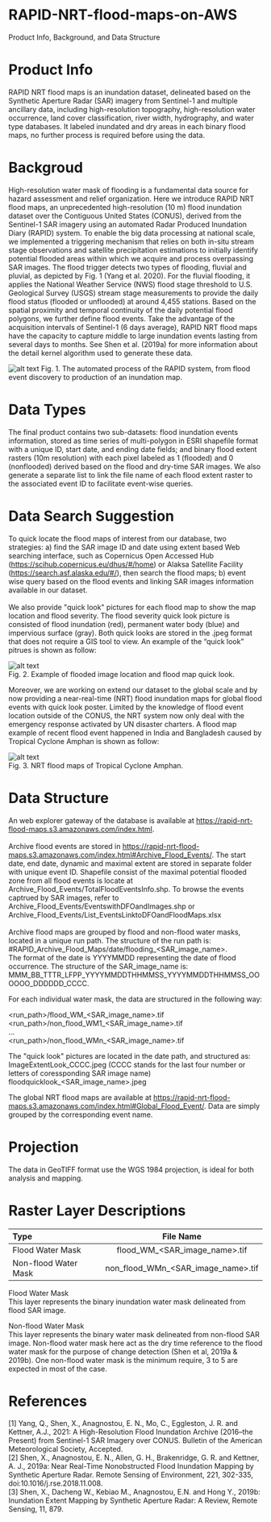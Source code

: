 # RAPID-NRT-flood-maps-on-AWS
Product Info, Background, and Data Structure

# Product Info
RAPID NRT flood maps is an inundation dataset, delineated based on the Synthetic Aperture Radar (SAR) imagery from Sentinel-1 and multiple ancillary data, including high-resolution topography, high-resolution water occurrence, land cover classification, river width, hydrography, and water type databases. It labeled inundated and dry areas in each binary flood maps, no further process is required before using the data.

# Backgroud
High-resolution water mask of flooding is a fundamental data source for hazard assessment and relief organization. Here we introduce RAPID NRT flood maps, an unprecedented high-resolution (10 m) flood inundation dataset over the Contiguous United States (CONUS), derived from the Sentinel-1 SAR imagery using an automated Radar Produced Inundation Diary (RAPID) system. To enable the big data processing at national scale, we implemented a triggering mechanism that relies on both in-situ stream stage observations and satellite precipitation estimations to initially identify potential flooded areas within which we acquire and process overpassing SAR images. The flood trigger detects two types of flooding, fluvial and pluvial, as depicted by Fig. 1 (Yang et al. 2020). For the fluvial flooding, it applies the National Weather Service (NWS) flood stage threshold to U.S. Geological Survey (USGS) stream stage measurements to provide the daily flood status (flooded or unflooded) at around 4,455 stations. Based on the spatial proximity and temporal continuity of the daily potential flood polygons, we further define flood events. Take the advantage of the acquisition intervals of Sentinel-1 (6 days average), RAPID NRT flood maps have the capacity to capture middle to large inundation events lasting from several days to months. See Shen et al. (2019a) for more information about the detail kernel algorithm used to generate these data.<br />

![alt text](https://github.com/QingYang6/RAPID-NRT-flood-maps-on-AWS/blob/master/Figure%201.png)
Fig. 1. The automated process of the RAPID system, from flood event discovery to production of an inundation map.


# Data Types
The final product contains two sub-datasets:  flood inundation events information, stored as time series of multi-polygon in ESRI shapefile format with a unique ID, start date, and ending date fields; and binary flood extent rasters (10m resolution) with each pixel labeled as 1 (flooded) and 0 (nonflooded) derived based on the flood and dry-time SAR images.  We also generate a separate list to link the file name of each flood extent raster to the associated event ID to facilitate event-wise queries.<br />


# Data Search Suggestion
To quick locate the flood maps of interest from our database, two strategies: a) find the SAR image ID and date using extent based Web searching interface, such as Copernicus Open Accessed Hub (https://scihub.copernicus.eu/dhus/#/home) or Alaksa Satellite Facility (https://search.asf.alaska.edu/#/), then search the flood maps; b) event wise query based on the flood events and linking SAR images information available in our dataset. <br /><br />
We also provide "quick look" pictures for each flood map to show the map location and flood severity. The flood severity quick look picture is consisted of flood inundation (red), permanent water body (blue) and impervious surface (gray). Both quick looks are stored in the .jpeg format that does not require a GIS tool to view. An example of the “quick look” pitrues is shown as follow:<br />

![alt text](https://github.com/QingYang6/RAPID-NRT-flood-maps-on-AWS/blob/master/FloodMap_quicklookexample.png)<br />
Fig. 2. Example of flooded image location and flood map quick look.

Moreover, we are working on extend our dataset to the global scale and by now providing a near-real-time (NRT) flood inundation maps for global flood events with quick look poster. Limited by the knowledge of flood event location outside of the CONUS, the NRT system now only deal with the emergency response activated by UN disaster charters. A flood map example of recent flood event happened in India and Bangladesh caused by Tropical Cyclone Amphan is shown as follow:<br />

![alt text](https://github.com/QingYang6/RAPID-NRT-flood-maps-on-AWS/blob/master/Flood%20maps%20Cyclone%20Amphan%200522%20M.png)<br />
Fig. 3. NRT flood maps of Tropical Cyclone Amphan.

# Data Structure
An web explorer gateway of the database is available at  https://rapid-nrt-flood-maps.s3.amazonaws.com/index.html. <br /><br />
Archive flood events are stored in https://rapid-nrt-flood-maps.s3.amazonaws.com/index.html#Archive_Flood_Events/. The start date, end date, dynamic and maximal extent are stored in separate folder with unique event ID. Shapefile consist of the maximal potential flooded zone from all flood events is locate at Archive_Flood_Events/TotalFloodEventsInfo.shp. To browse the events captrued by SAR images, refer to Archive_Flood_Events/EventswithDFOandImages.shp or Archive_Flood_Events/List_EventsLinktoDFOandFloodMaps.xlsx <br /><br />
Archive flood maps are grouped by flood and non-flood water masks, located in a unique run path. The structure of the run path is: <web explorer gateway>#RAPID_Archive_Flood_Maps/date/flooding_<SAR_image_name>.<br />
The format of the date is YYYYMMDD representing the date of flood occurrence. The structure of the SAR_image_name is: MMM_BB_TTTR_LFPP_YYYYMMDDTHHMMSS_YYYYMMDDTHHMMSS_OOOOOO_DDDDDD_CCCC. <br />

For each individual water mask, the data are structured in the following way:

<run_path>/flood_WM_<SAR_image_name>.tif<br />
<run_path>/non_flood_WM1_<SAR_image_name>.tif<br />
…<br />
<run_path>/non_flood_WMn_<SAR_image_name>.tif<br />

The "quick look" pictures are located in the date path, and structured as:<br />
ImageExtentLook_CCCC.jpeg (CCCC stands for the last four number or letters of coressponding SAR image name)<br />
floodquicklook_<SAR_image_name>.jpeg<br />
 
The global NRT flood maps are available at https://rapid-nrt-flood-maps.s3.amazonaws.com/index.html#Global_Flood_Event/. Data are simply grouped by the corresponding event name. 

# Projection
The data in GeoTIFF format use the WGS 1984 projection, is ideal for both analysis and mapping.

# Raster Layer Descriptions
| Type       | File Name     |
| :------------- | :----------: |
|  Flood Water Mask | flood_WM_<SAR_image_name>.tif   |
| Non-flood Water Mask   | non_flood_WMn_<SAR_image_name>.tif  |

Flood Water Mask<br />
This layer represents the binary inundation water mask delineated from flood SAR image.

Non-flood Water Mask<br />
This layer represents the binary water mask delineated from non-flood SAR image. Non-flood water mask here act as the dry time reference to the flood water mask for the purpose of change detection (Shen et al, 2019a & 2019b).  One non-flood water mask is the minimum require, 3 to 5 are expected in most of the case.

# References
[1]  Yang, Q., Shen, X., Anagnostou, E. N., Mo, C., Eggleston, J. R. and Kettner, A.J., 2021: A High-Resolution Flood Inundation Archive (2016–the Present) from Sentinel-1 SAR Imagery over CONUS. Bulletin of the American Meteorological Society, Accepted.<br />
[2]  Shen, X., Anagnostou, E. N., Allen, G. H., Brakenridge, G. R. and Kettner, A. J., 2019a: Near Real-Time Nonobstructed Flood Inundation Mapping by Synthetic Aperture Radar. Remote Sensing of Environment, 221, 302-335, doi:10.1016/j.rse.2018.11.008.<br />
[3]  Shen, X., Dacheng W., Kebiao M., Anagnostou, E.N. and Hong Y., 2019b: Inundation Extent Mapping by Synthetic Aperture Radar: A Review, Remote Sensing, 11, 879.

